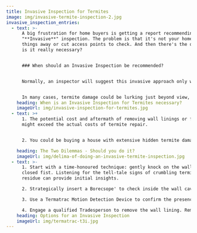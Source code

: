 ```yaml
---
title: Invasive Inspection for Termites
image: img/invasive-termite-inspection-2.jpg
invasive_inspection_entries:
  - text: >-
      A big frustration for home buyers is getting a report recommending an
      "**Invasive**" inspection. The problem is that it's not your home to pull
      things away or cut access points to check. And then there's the question;
      is it really necessary?


      ### When should an Invasive Inspection be recommended?


      Normally, an inspector will suggest this invasive approach only when there's a strong suspicion of termite activity in a particular area. It shouldn’t be a generalized recommendation to absolve them of accountability. Instead, it should be grounded in specific observations.


      In many cases, termite damage could be lurking just beyond view, behind wall linings. Without direct visual access, it’s almost impossible to determine the severity of this damage.
    heading: When is an Invasive Inspection for Termites necessary?
    imageUrl: img/invasive-inspection-for-termites.jpg
  - text: >+
      1. The potential cost and aftermath of removing wall linings or fixtures
      might exceed the actual costs of termite repair.


      2. You could be buying a house with extensive hidden termite damage if you don't check.

    heading: The Two Dilemmas - Should you do it?
    imageUrl: img/delima-of-doing-an-invasive-termite-inspection.jpg
  - text: >-
      1. Start with a time-honoured technique: gently knock on the wall with a
      closed fist. Listening for the tell-tale signs of crumbling termite
      residue can provide initial insights.

      2. Strategically insert a Borecsope' to check inside the wall cavities that doesn't cause significant damage.

      3. Use a Termatrac Motion Detection Device to confirm the presence of live termites.

      4. Engage a qualified Tradesperson to remove the wall lining. Remember, you can only do this with the permission of the Seller.
    heading: Options for an Invasive Inspection
    imageUrl: img/termatrac-t3i.jpg
---
```

